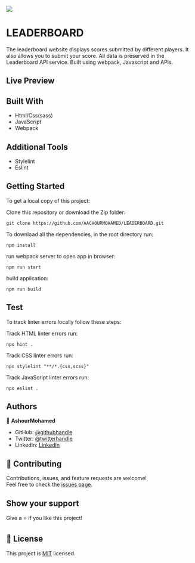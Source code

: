 ![](https://img.shields.io/badge/Microverse-blueviolet)

# LEADERBOARD

The leaderboard website displays scores submitted by different players. It also allows you to submit your score. All data is preserved in the Leaderboard API service. Built using webpack, Javascript and APIs.




## Live Preview


## Built With

- Html/Css(sass)
- JavaScript
- Webpack

## Additional Tools

- Stylelint
- Eslint

## Getting Started

To get a local copy of this project:

Clone this repository or download the Zip folder:
```
git clone https://github.com/AACHOURMOHAMED/LEADERBOARD.git
```  
To download all the dependencies, in the root directory run:
```
npm install
```
run webpack server to open app in browser:
```
npm run start
```

build application:
```
npm run build
```

## Test
To track linter errors locally follow these steps:  

Track HTML linter errors run:
```
npx hint .
```
Track CSS linter errors run:
```
npx stylelint "**/*.{css,scss}"
```
Track JavaScript linter errors run:
```
npx eslint .
```

## Authors

👤 **AshourMohamed**

- GitHub: [@githubhandle](https://github.com/AACHOURMOHAMED)
- Twitter: [@twitterhandle](https://twitter.com/MohamedAachour3)
- LinkedIn: [LinkedIn](https://linkedin.com/in/mohamed-aachour-25405b215)


## 🤝 Contributing

Contributions, issues, and feature requests are welcome!  
Feel free to check the [issues page](https://github.com/AACHOURMOHAMED/LEADERBOARD/issues).


## Show your support

Give a ⭐️ if you like this project!


## 📝 License

This project is [MIT](./MIT.md) licensed.